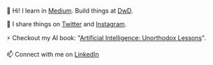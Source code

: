<!--
**pdrm83/pdrm83** is a ✨ _special_ ✨ repository because its `README.md` (this file) appears on your GitHub profile.

Here are some ideas to get you started:

- 🔭 I’m currently working on ...
- 🌱 I’m currently learning ...
- 👯 I’m looking to collaborate on ...
- 🤔 I’m looking for help with ...
- 💬 Ask me about ...
- 📫 How to reach me: ...
- 😄 Pronouns: ...
- ⚡ Fun fact: ...
-->

👋 Hi! I learn in [Medium](https://pedram-ataee.medium.com/). Build things at [DwD](https://github.com/Dance-with-Data-DwD).

💛 I share things on [Twitter](https://twitter.com/pedram_ataee) and [Instagram](https://www.instagram.com/pedram.ataee/).

⚡ Checkout my AI book: "[Artificial Intelligence: Unorthodox Lessons](https://www.amazon.com/gp/product/B08D2M2KV1/ref=dbs_a_def_rwt_bibl_vppi_i0)".

📫 Connect with me on [LinkedIn](https://www.linkedin.com/in/pedrama/)
